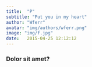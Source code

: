 ```yaml
---
title:  "P"
subtitle: "Put you in my heart"
author: "Wferr"
avatar: "img/authors/wferr.png"
image: "img/f.jpg"
date:   2015-04-25 12:12:12
---
```


### Dolor sit amet?
